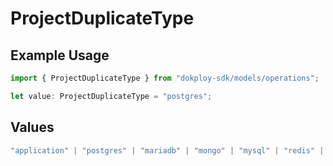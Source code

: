 # ProjectDuplicateType

## Example Usage

```typescript
import { ProjectDuplicateType } from "dokploy-sdk/models/operations";

let value: ProjectDuplicateType = "postgres";
```

## Values

```typescript
"application" | "postgres" | "mariadb" | "mongo" | "mysql" | "redis" | "compose"
```